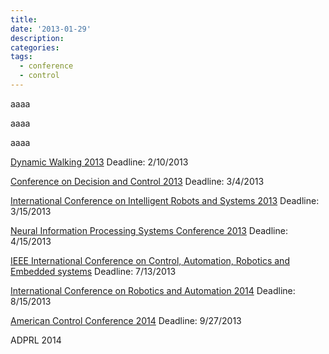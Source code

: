 ```yaml
---
title:
date: '2013-01-29'
description:
categories:
tags:
  - conference
  - control
---
```


aaaa

aaaa

aaaa

[Dynamic Walking 2013](http://dynamicwalking.org)
Deadline: 2/10/2013

[Conference on Decision and Control 2013](http://cdc2013.units.it)
Deadline: 3/4/2013

[International Conference on Intelligent Robots and Systems 2013](http://www.iros2013.org)
Deadline: 3/15/2013

[Neural Information Processing Systems Conference 2013](http://www.wikicfp.com/cfp/servlet/event.showcfp?eventid=21361&copyownerid=1)
Deadline: 4/15/2013

[IEEE International Conference on Control, Automation, Robotics and Embedded systems](http://www.wikicfp.com/cfp/servlet/event.showcfp?eventid=28382&copyownerid=46723)
Deadline: 7/13/2013

[International Conference on Robotics and Automation 2014](http://web.utk.edu/~jtan10/icra2014)
Deadline: 8/15/2013

[American Control Conference 2014](http://a2c2.org/conferences/acc2014)
Deadline: 9/27/2013

ADPRL 2014

